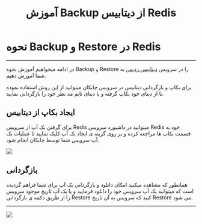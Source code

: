 ﻿---
title: "آموزش Backup از دیتابیس Redis"
sidebar_label: "نحوه ‌Backup و Restore"
description: "در ادامه میخواهیم آموزش نحوه ‌Backup و Restore در سرویس ابری ردیس را به شما آموزش دهیم."
---

# نحوه ‌Backup و Restore در Redis
---

در ادامه میخواهیم آموزش نحوه ‌Backup و Restore را در سرویس [دیتابیس ردیس](https://chabokan.net/services/redis/) به شما آموزش دهیم.


برای بکاپ و بازگردانی دیتابیس در سرویس چابکان میتوانید از این روش استفاده نموده تا از دیتای خود بکاپ گرفته و یا دیتای تایم مد نظر خود را بازگردانی نمایید.

## ایجاد بکاپ از دیتابیس
برای گرفتن بک آپ از سرویس Redis میتوانید در داشبورد سرویس Redis خود به قسمت بکاپ ها مراجعه کرده و بر روی گزینه ی ایجاد بک آپ کلیک نمایید تا عملیات بک آپ سرویس شما توسط چابکان انجام شود.

![](https://s1.chabokan.net/docs/images/database_backup_2.jpg)

## بازگردانی
همانطور که مشاهده میکنید امکان دانلود و بازگردانی بک آپ برای شما فراهم گردیده است که میتوانید بک آپ سرویس خود را دانلود فرمایید و یا یک آپ تاریخ موجود سرویس را از طریق دکمه ی بازگردانی Restore کنید که سرویس به آن تاریخ Restore می شود.

---
<a href="https://hub.chabokan.net/fa/services/create/redis" ><img src="https://s1.chabokan.net/docs/images/redis-banner.png" /></a>